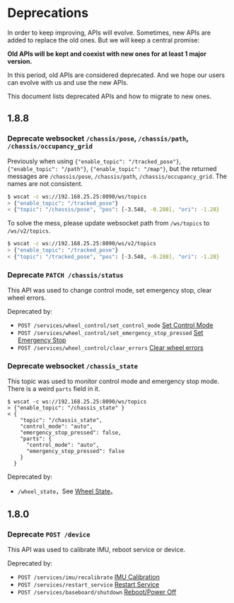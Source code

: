 # Deprecations

In order to keep improving, APIs will evolve.
Sometimes, new APIs are added to replace the old ones.
But we will keep a central promise:

**Old APIs will be kept and coexist with new ones for at least 1 major version.**

In this period, old APIs are considered deprecated. And we hope our users can evolve with us and use the new APIs.

This document lists deprecated APIs and how to migrate to new ones.

## 1.8.8

### Deprecate websocket `/chassis/pose`, `/chassis/path`, `/chassis/occupancy_grid`

Previously when using `{"enable_topic": "/tracked_pose"}`, `{"enable_topic": "/path"}`, `{"enable_topic": "/map"}`, but the returned messages are `/chassis/pose`, `/chassis/path`, `/chassis/occupancy_grid`. The names are not consistent.

```bash
$ wscat -c ws://192.168.25.25:8090/ws/topics
> {"enable_topic": "/tracked_pose"}
< {"topic": "/chassis/pose", "pos": [-3.548, -0.288], "ori": -1.28}
```

To solve the mess, please update websocket path from `/ws/topics` to `/ws/v2/topics`.

```bash
$ wscat -c ws://192.168.25.25:8090/ws/v2/topics
> {"enable_topic": "/tracked_pose"}
< {"topic": "/tracked_pose", "pos": [-3.548, -0.288], "ori": -1.28}
```

### Deprecate `PATCH /chassis/status`

This API was used to change control mode, set emergency stop, clear wheel errors.

Deprecated by:

- `POST /services/wheel_control/set_control_mode` [Set Control Mode](../reference/services.md#set-control-mode)
- `POST /services/wheel_control/set_emergency_stop_pressed` [Set Emergency Stop](../reference/services.md#setclear-emergency-stop)
- `POST /services/wheel_control/clear_errors` [Clear wheel errors](../reference/services.md#clear-wheel-errors)

### Deprecate websocket `/chassis_state`

This topic was used to monitor control mode and emergency stop mode.
There is a weird `parts` field in it.

```
$ wscat -c ws://192.168.25.25:8090/ws/topics
> {"enable_topic": "/chassis_state" }
< {
    "topic": "/chassis_state",
    "control_mode": "auto",
    "emergency_stop_pressed": false,
    "parts": {
      "control_mode": "auto",
      "emergency_stop_pressed": false
    }
  }
```

Deprecated by:

- `/wheel_state`，See [Wheel State](../reference/websocket.md#wheel-state)。

## 1.8.0

### Deprecate `POST /device`

This API was used to calibrate IMU, reboot service or device.

Deprecated by:

- `POST /services/imu/recalibrate` [IMU Calibration](../reference/services.md#recalibrate-imu)
- `POST /services/restart_service` [Restart Service](../reference/services.md#restart-service)
- `POST /services/baseboard/shutdown` [Reboot/Power Off](../reference/services.md#shutdownreboot-device)
